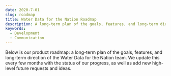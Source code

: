 ```yaml
---
date: 2020-7-01
slug: roadmap
title: Water Data for the Nation Roadmap
description: A long-term plan of the goals, features, and long-term direction of of the Water Data for the Nation team.
keywords:
  - Development
  - Communication
---
```



Below is our product roadmap: a long-term plan of the goals, features,
and long-term direction of the Water Data for the Nation team. We update this
every few months with the status of our progress, as well as add new
high-level future requests and ideas.



